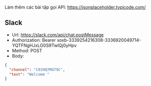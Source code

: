 Làm thêm các bài tập gọi API:
https://jsonplaceholder.typicode.com/

## Slack

- Url: https://slack.com/api/chat.postMessage
- Authorization: Bearer xoxb-3339254216308-3336920049714-YQTFNgHJxLG0S9TwlQj0yHpv
- Method: POST
- Body:

```json
{
  "channel": "C039Q7MGT9C",
  "text": "Welcome "
}
```
